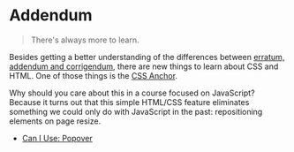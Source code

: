 # Addendum

> There's always more to learn.

Besides getting a better understanding of the differences between [erratum, addendum and corrigendum](https://grammarist.com/usage/erratum-addendum-and-corrigendum/), there are new things to learn about CSS and HTML. One of those things is the [CSS Anchor](https://youtu.be/B4Y9Ed4lLAI?si=8ioZsa20-KWJelF6).

Why should you care about this in a course focused on JavaScript? Because it turns out that this simple HTML/CSS feature eliminates something we could only do with JavaScript in the past: repositioning elements on page resize.

- [Can I Use: Popover](https://caniuse.com/?search=popover)
